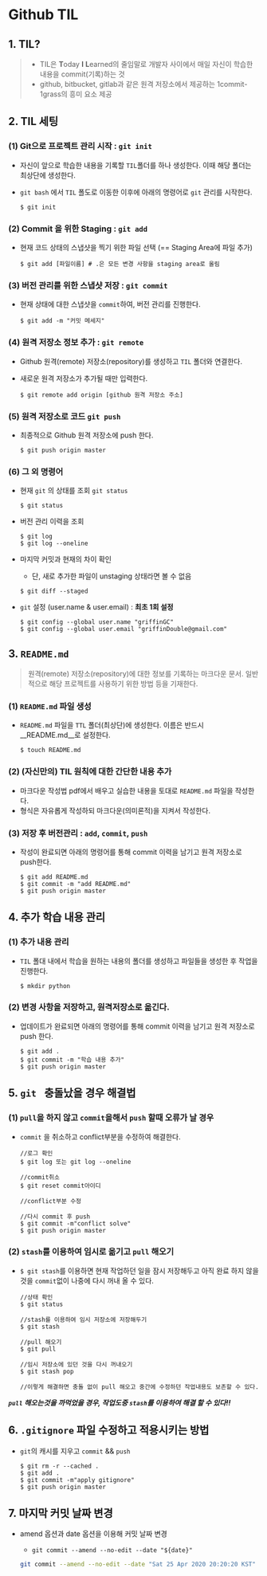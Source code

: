 # Github TIL

## 1. TIL?

> - TIL은 **T**oday **I** **L**earned의 줄임말로 개발자 사이에서 매일 자신이 학습한 내용을 commit(기록)하는 것
> - github, bitbucket, gitlab과 같은 원격 저장소에서 제공하는 1commit-1grass의 흥미 요소 제공



## 2. TIL 세팅

### (1) Git으로 프로젝트 관리 시작 : `git init`

- 자신이 앞으로 학습한 내용을 기록할 `TIL`폴더를 하나 생성한다. 이때 해당 폴더는 최상단에 생성한다.

- `git bash` 에서 `TIL` 폴도로 이동한 이후에 아래의 명령어로 `git` 관리를 시작한다.

  ```shell
  $ git init
  ```



### (2) Commit 을 위한 Staging : `git add`

- 현재 코드 상태의 스냅샷을 찍기 위한 파일 선택 (== Staging Area에 파일 추가)

  ```shell
  $ git add [파일이름] # .은 모든 변경 사항을 staging area로 올림
  ```



### (3) 버전 관리를 위한 스냅샷 저장 : `git commit`

- 현재 상태에 대한 스냅샷을 `commit`하여, 버전 관리를 진행한다.

  ``` shell
  $ git add -m "커밋 메세지"
  ```



### (4) 원격 저장소 정보 추가 : `git remote`

- Github 원격(remote) 저장소(repository)를 생성하고 `TIL` 폴더와 연결한다.

- 새로운 원격 저장소가 추가될 때만 입력한다.

  ``` shell
  $ git remote add origin [github 원격 저장소 주소]
  ```



### (5) 원격 저장소로 코드 `git push`

- 최종적으로 Github 원격 저장소에 push 한다.

  ```shell
  $ git push origin master
  ```



### (6) 그 외 명령어

- 현재 `git` 의 상태를 조회 `git status`

  ```shell
  $ git status
  ```

- 버전 관리 이력을 조회

  ```shell
  $ git log
  $ git log --oneline
  ```

- 마지막 커밋과 현재의 차이 확인

  - 단, 새로 추가한 파일이 unstaging 상태라면 볼 수 없음
  
  ```shell
  $ git diff --staged
  ```
  
  
  
- `git`  설정 (user.name & user.email) : __최초 1회 설정__

  ```shell
  $ git config --global user.name "griffinGC"
  $ git config --global user.email "griffinDouble@gmail.com"
  ```



## 3. `README.md`

> 원격(remote) 저장소(repository)에 대한 정보를 기록하는 마크다운 문서. 일반적으로 해당 프로젝트를 사용하기 위한 방법 등을 기재한다.



### (1) `README.md` 파일 생성

- `README.md` 파일을 `TTL` 폴더(최상단)에 생성한다. 이름은 반드시 __README.md__로 설정한다.

  ```shell
  $ touch README.md
  ```



### (2) (자신만의) TIL 원칙에 대한 간단한 내용 추가

- 마크다운 작성법 pdf에서 배우고 실습한 내용을 토대로 `README.md` 파일을 작성한다.
- 형식은 자유롭게 작성하되 마크다운(의미론적)을 지켜서 작성한다.



### (3) 저장 후 버전관리 : `add`, `commit`, `push`

- 작성이 완료되면 아래의 명령어를 통해 commit 이력을 남기고 원격 저장소로 push한다.

  ```shell
  $ git add README.md
  $ git commit -m "add README.md"
  $ git push origin master
  ```



## 4. 추가 학습 내용 관리

### (1) 추가 내용 관리

- `TIL` 폴대 내에서 학습을 원하는 내용의 폴더를 생성하고 파일들을 생성한 후 작업을 진행한다.

  ```shell
  $ mkdir python
  ```



### (2) 변경 사항을 저장하고, 원격저장소로 옮긴다.

- 업데이트가 완료되면 아래의 명령어를 통해 commit 이력을 남기고 원격 저장소로 push 한다.

  ```shell
  $ git add .
  $ git commit -m "학습 내용 추가"
  $ git push origin master
  ```

  

## 5. ``git `` 충돌났을 경우 해결법

### (1) ``pull``을 하지 않고 ``commit``을해서 ``push`` 할때 오류가 날 경우

- ``commit`` 을 취소하고 conflict부분을 수정하여 해결한다.

  ```shell
  //로그 확인
  $ git log 또는 git log --oneline
  
  //commit취소
  $ git reset commit아이디
  
  //conflict부분 수정
  
  //다시 commit 후 push
  $ git commit -m"conflict solve"
  $ git push origin master
  ```



### (2) ``stash``를 이용하여 임시로 옮기고 ``pull`` 해오기

- ``$ git stash``를 이용하면 현재 작업하던 일을 잠시 저장해두고 아직 완료 하지 않을 것을 ``commit``없이 나중에 다시 꺼내 올 수 있다.

  ```shell
  //상태 확인
  $ git status
  
  //stash를 이용하여 임시 저장소에 저장해두기
  $ git stash
  
  //pull 해오기
  $ git pull
  
  //임시 저장소에 있던 것을 다시 꺼내오기
  $ git stash pop
  
  //이렇게 해결하면 충돌 없이 pull 해오고 중간에 수정하던 작업내용도 보존할 수 있다. 
  ```

 ___``pull`` 해오는것을 까먹었을 경우, 작업도중  ``stash``를 이용하여 해결 할 수 있다!!___



## 6. `.gitignore` 파일 수정하고 적용시키는 방법

- `git`의 캐시를 지우고 `commit` &&  `push`

  ```shell
  $ git rm -r --cached .
  $ git add .
  $ git commit -m"apply gitignore"
  $ git push origin master
  ```



## 7. 마지막 커밋 날짜 변경

- amend 옵션과 date 옵션을 이용해 커밋 날짜 변경

  - `git commit --amend --no-edit --date "${date}"`

  ```zsh
  git commit --amend --no-edit --date "Sat 25 Apr 2020 20:20:20 KST"
  ```

  